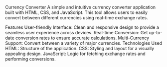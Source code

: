 Currency Converter
A simple and intuitive currency converter application built with HTML, CSS, and JavaScript. This tool allows users to easily convert between different currencies using real-time exchange rates.

Features
User-friendly Interface: Clean and responsive design to provide a seamless user experience across devices.
Real-time Conversion: Get up-to-date conversion rates to ensure accurate calculations.
Multi-Currency Support: Convert between a variety of major currencies.
Technologies Used
HTML: Structure of the application.
CSS: Styling and layout for a visually appealing design.
JavaScript: Logic for fetching exchange rates and performing conversions.
